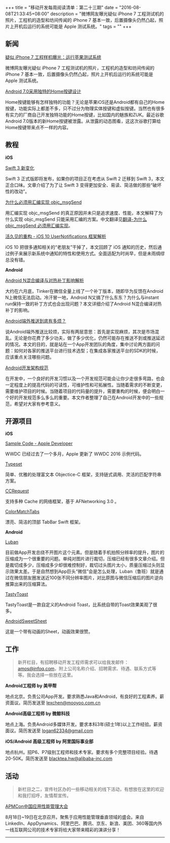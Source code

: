 +++
title = "移动开发每周阅读清单：第二十三期"
date = "2016-08-08T21:33:45+08:00"
description = "微博网友曝光疑似 iPhone 7 工程测试机的照片，工程机的造型和坊间传闻的 iPhone 7 基本一致，后置摄像头仍然凸起，照片上开机后运行的系统可能是 Apple 测试系统。"
tags = ""
+++



## 新闻

[疑似 iPhone 7 工程样机曝光：运行苹果测试系统](http://appleinsider.com/articles/16/08/04/new-alleged-iphone-7-pictures-surface-show-installed-apple-test-software)

微博网友曝光疑似 iPhone 7 工程测试机的照片，工程机的造型和坊间传闻的 iPhone 7 基本一致，后置摄像头仍然凸起，照片上开机后运行的系统可能是 Apple 测试系统。

[Android 7.0采用独特的Home按键设计](http://app.techweb.com.cn/android/2016-08-06/2370858.shtml)

Home按键能够有怎样独特的功能？无论是苹果iOS还是Android都有自己的Home按键，功能实际上都差不多，只不过分为物理实体按键和虚拟按键。当然也有很多有实力的厂商自己开发独特功能的Home按键，比如国内的魅族和ZUK。最近谷歌Android 7.0版本的新Home按键被泄露。从泄露的动态图看，这这次谷歌打算给Home按键带来点不一样的内容。

## 教程

**iOS**

[Swift 3 新变化](http://swift.gg/2016/07/27/swift3-changes/)

Swift 3 正式版即将发布，如果你的项目正在考虑从 Swift 2 迁移到 Swift 3，本文正合口味。文章介绍了为了让 Swift 3 变得更加安全、易读、简洁做的那些“破坏性的改动”。

[为什么必须用汇编实现 objc_msgSend](http://arigrant.com/blog/2014/2/12/why-objcmsgsend-must-be-written-in-assembly)

用汇编实现 objc\_msgSend 的真正原因并未只是追求速度、性能，本文解释了为什么实现 objc\_msgSend 只能采用汇编的方案。中文翻译见[翻译-为什么 objc_msgSend 必须用汇编实现](http://tutuge.me/2016/06/19/translation-why-objcmsgsend-must-be-written-in-assembly/)。

[活久见的重构 - iOS 10 UserNotifications 框架解析](https://onevcat.com/2016/08/notification/)

iOS 10 把很多通知相关的“老朋友”干掉了，本文回顾了 iOS 通知的历史，然后通过例子来展示新系统中通知的特性和使用方式。全面适配为时尚早，但是未雨绸缪总没有错。


**Android**

[Android N混合编译与对热补丁影响解析](https://mp.weixin.qq.com/s?__biz=MzAwNDY1ODY2OQ==&mid=2649286341&idx=1&sn=054d595af6e824cbe4edd79427fc2706&scene=0)

大约在六月底，Tinker在微信全量上线了一个补丁版本，随即华为反馈在Android N上微信无法启动。冷汗冒一地，Android N又搞了什么东东？为什么与instant run保持一致的补丁方式也会出现问题？本文详细介绍了Android N混合编译对热补丁的影响。

[Android端外推送到底有多烦？](http://mp.weixin.qq.com/s?__biz=MzA4NTg1MjM0Mg==&mid=2657261350&idx=1&sn=6cea730ef5a144ac243f07019fb43076#rd)

说Android端外推送比较烦，实际有两层意思：首先是实现麻烦，其次是市场混乱。无论是你花费了多少功夫，做了多少优化，仍然可能存在推送不到或推送延迟的情况。本文的目的，就是站在一个App开发团队的角度，集中讨论两方面的问题：如何对各家的推送平台进行技术选型；在集成各家推送平台的SDK的时候，应该重点关注哪些问题。

[Android开发架构规范](http://www.jianshu.com/p/99239b9c1630)

在开发中，一个良好的开发习惯以及一个开发规范可能会让你少走很多弯路，也会一定程度上的提高代码的可读性，可维护性和可拓展性。当随着需求的不断变更，需要维护项目的时候。当随着项目的代码量的提升，需要重构的时候，便会明白一个好的开发规范多么多么的重要。本文作者整理了自己在Android开发中的一些规范，希望对大家有参考意义。



## 开源项目

**iOS**

[Sample Code - Apple Developer](https://developer.apple.com/sample-code/wwdc/2016/)

WWDC 已经过去了一个多月，Apple 更新了 WWDC 2016 示例代码。

[Typeset](https://github.com/Draveness/Typeset)

简单、优雅的处理富文本 Objectice-C 框架，支持链式调用、灵活的匹配字符串方案。

[CCRequest](https://github.com/xincc/CCRequest)

支持多种 Cache 的网络框架，基于 AFNetworking 3.0 。

[ColorMatchTabs](https://github.com/Yalantis/ColorMatchTabs)

漂亮、简洁的顶部 TabBar Swift 框架。


**Android**

[Luban](https://github.com/Curzibn/Luban)

目前做App开发总绕不开图片这个元素。但是随着手机拍照分辨率的提升，图片的压缩成为一个很重要的问题。单纯对图片进行裁切，压缩已经有很多文章介绍。但是裁切成多少，压缩成多少却很难控制好，裁切过头图片太小，质量压缩过头则显示效果太差。于是自然想到App巨头“微信”会是怎么处理，Luban（鲁班）就是通过在微信朋友圈发送近100张不同分辨率图片，对比原图与微信压缩后的图片逆向推算出来的压缩算法。

[TastyToast](https://github.com/yadav-rahul/TastyToast)

TastyToast是一款自定义的Android Toast，比系统自带的Toast效果美观了很多。

[AndroidSweetSheet](https://github.com/zzz40500/AndroidSweetSheet)

这是一个带有动画的Sheet，动画效果很赞。




## 工作

> 新开栏目，有招聘移动开发工程师需求可以给我发邮件：amos@infoq.com，附上公司名称介绍、招聘需求、待遇、联系方式等等。我会选择一些放在这里。

**Android工程师 by 美甲帮**

地点北京。负责公司App开发。要求熟悉Java和Android，有良好的工程素养。薪资面议。简历发送至 lexchen@mooyoo.com.cn

**Android高级工程师 by 微鲸科技**

地点上海。负责Android多媒体开发。要求本科3年(硕士1年)以上工作经验。薪资面议。简历发送至 logan62334@gmail.com

**iOS/Android 高级工程师 by 阿里国际事业部**

地点杭州。招P6、P7级别工程师和技术专家。要求有多个完整项目经验。待遇20-50K。简历发送至 blacktea.hw@alibaba-inc.com

## 活动

> 新栏目之二，宣传社区办的一些移动相关的线下活动，有想放在这里的欢迎和我打招呼，友情帮宣传。

[APMCon中国应用性能管理大会](http://www.bagevent.com/event/109881)

8月18日~19日在北京召开。聚焦于应用性能管理垂直领域的盛会。来自LinkedIn、AppDynamics、阿里巴巴、腾讯、京东、新浪、美团、360等国内外一线互联网公司的技术专家将给大家带来精彩的演讲分享！

----
